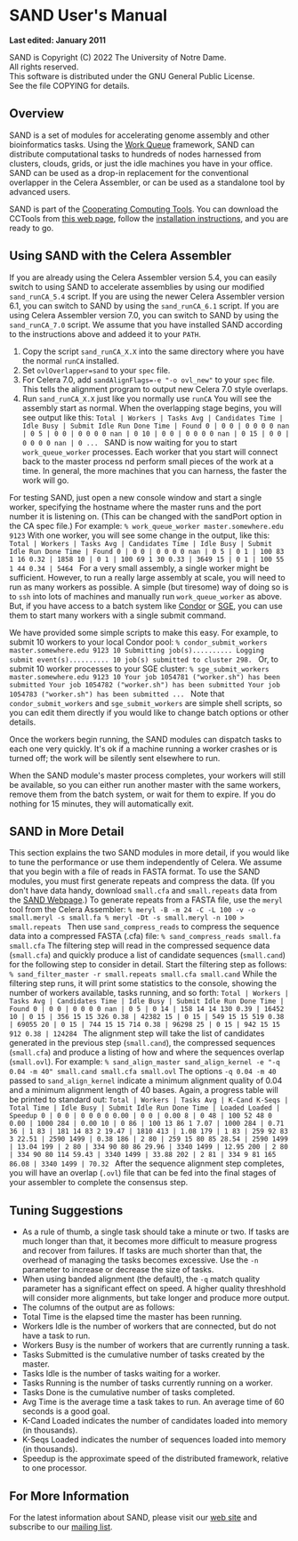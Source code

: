 # SAND User's Manual

**Last edited: January 2011**

SAND is Copyright (C) 2022 The University of Notre Dame.  
All rights reserved.  
This software is distributed under the GNU General Public License.  
See the file COPYING for details.

## Overview

SAND is a set of modules for accelerating genome assembly and other
bioinformatics tasks. Using the [Work
Queue](http://ccl.cse.nd.edu/software/workqueue/) framework, SAND can
distribute computational tasks to hundreds of nodes harnessed from clusters,
clouds, grids, or just the idle machines you have in your office. SAND can be
used as a drop-in replacement for the conventional overlapper in the Celera
Assembler, or can be used as a standalone tool by advanced users.

SAND is part of the [Cooperating Computing
Tools](http://ccl.cse.nd.edu/software). You can download the CCTools from
[this web page](http://ccl.cse.nd.edu/software/download), follow the
[installation instructions](../install/index.md), and you are ready to go.

## Using SAND with the Celera Assembler

If you are already using the Celera Assembler version 5.4, you can easily
switch to using SAND to accelerate assemblies by using our modified
`sand_runCA_5.4` script. If you are using the newer Celera Assembler version
6.1, you can switch to SAND by using the ` sand_runCA_6.1 ` script. If you are
using Celera Assembler version 7.0, you can switch to SAND by using the `
sand_runCA_7.0 ` script. We assume that you have installed SAND according to
the instructions above and addeed it to your `PATH`.

  1. Copy the script `sand_runCA_X.X` into the same directory where you have the normal `runCA` installed. 
  2. Set `ovlOverlapper=sand` to your `spec` file. 
  3. For Celera 7.0, add `sandAlignFlags=-e "-o ovl_new"` to your `spec` file. This tells the alignment program to output new Celera 7.0 style overlaps. 
  4. Run `sand_runCA_X.X` just like you normally use `runCA` 
You will see the assembly start as normal. When the overlapping stage begins,
you will see output like this: `Total | Workers | Tasks Avg | Candidates Time
| Idle Busy | Submit Idle Run Done Time | Found 0 | 0 0 | 0 0 0 0 nan | 0 5 |
0 0 | 0 0 0 0 nan | 0 10 | 0 0 | 0 0 0 0 nan | 0 15 | 0 0 | 0 0 0 0 nan | 0
... ` SAND is now waiting for you to start `work_queue_worker` processes. Each
worker that you start will connect back to the master process nd perform small
pieces of the work at a time. In general, the more machines that you can
harness, the faster the work will go.

For testing SAND, just open a new console window and start a single worker,
specifying the hostname where the master runs and the port number it is
listening on. (This can be changed with the sandPort option in the CA spec
file.) For example: `% work_queue_worker master.somewhere.edu 9123` With one
worker, you will see some change in the output, like this: `Total | Workers |
Tasks Avg | Candidates Time | Idle Busy | Submit Idle Run Done Time | Found 0
| 0 0 | 0 0 0 0 nan | 0 5 | 0 1 | 100 83 1 16 0.32 | 1858 10 | 0 1 | 100 69 1
30 0.33 | 3649 15 | 0 1 | 100 55 1 44 0.34 | 5464 ` For a very small assembly,
a single worker might be sufficient. However, to run a really large assembly
at scale, you will need to run as many workers as possible. A simple (but
tiresome) way of doing so is to `ssh` into lots of machines and manually run
`work_queue_worker` as above. But, if you have access to a batch system like
[Condor](http://www.cs.wisc.edu/condor) or
[SGE](http://www.sun.com/software/sge), you can use them to start many workers
with a single submit command.

We have provided some simple scripts to make this easy. For example, to submit
10 workers to your local Condor pool: `% condor_submit_workers
master.somewhere.edu 9123 10 Submitting job(s).......... Logging submit
event(s).......... 10 job(s) submitted to cluster 298. ` Or, to submit 10
worker processes to your SGE cluster: `% sge_submit_workers
master.somewhere.edu 9123 10 Your job 1054781 ("worker.sh") has been submitted
Your job 1054782 ("worker.sh") has been submitted Your job 1054783
("worker.sh") has been submitted ... ` Note that `condor_submit_workers` and
`sge_submit_workers` are simple shell scripts, so you can edit them directly
if you would like to change batch options or other details.

Once the workers begin running, the SAND modules can dispatch tasks to each
one very quickly. It's ok if a machine running a worker crashes or is turned
off; the work will be silently sent elsewhere to run.

When the SAND module's master process completes, your workers will still be
available, so you can either run another master with the same workers, remove
them from the batch system, or wait for them to expire. If you do nothing for
15 minutes, they will automatically exit.

## SAND in More Detail

This section explains the two SAND modules in more detail, if you would like
to tune the performance or use them independently of Celera. We assume that
you begin with a file of reads in FASTA format. To use the SAND modules, you
must first generate repeats and compress the data. (If you don't have data
handy, download `small.cfa` and `small.repeats` data from the [SAND
Webpage](http://ccl.cse.nd.edu/software/sand).) To generate repeats from a
FASTA file, use the `meryl` tool from the Celera Assembler: `% meryl -B -m 24
-C -L 100 -v -o small.meryl -s small.fa % meryl -Dt -s small.meryl -n 100 >
small.repeats ` Then use `sand_compress_reads` to compress the sequence data
into a compressed FASTA (.cfa) file: `% sand_compress_reads small.fa
small.cfa` The filtering step will read in the compressed sequence data
(`small.cfa`) and quickly produce a list of candidate sequences (`small.cand`)
for the following step to consider in detail. Start the filtering step as
follows: `% sand_filter_master -r small.repeats small.cfa small.cand` While
the filtering step runs, it will print some statistics to the console, showing
the number of workers available, tasks running, and so forth: `Total | Workers
| Tasks Avg | Candidates Time | Idle Busy | Submit Idle Run Done Time | Found
0 | 0 0 | 0 0 0 0 nan | 0 5 | 0 14 | 158 14 14 130 0.39 | 16452 10 | 0 15 |
356 15 15 326 0.38 | 42382 15 | 0 15 | 549 15 15 519 0.38 | 69055 20 | 0 15 |
744 15 15 714 0.38 | 96298 25 | 0 15 | 942 15 15 912 0.38 | 124284 ` The
alignment step will take the list of candidates generated in the previous step
(`small.cand`), the compressed sequences (`small.cfa`) and produce a listing
of how and where the sequences overlap (`small.ovl`). For example: `%
sand_align_master sand_align_kernel -e "-q 0.04 -m 40" small.cand small.cfa
small.ovl` The options `-q 0.04 -m 40` passed to `sand_align_kernel` indicate
a minimum alignment quality of 0.04 and a minimum alignment length of 40
bases. Again, a progress table will be printed to standard out: `Total |
Workers | Tasks Avg | K-Cand K-Seqs | Total Time | Idle Busy | Submit Idle Run
Done Time | Loaded Loaded | Speedup 0 | 0 0 | 0 0 0 0 0.00 | 0 0 | 0.00 8 | 0
48 | 100 52 48 0 0.00 | 1000 284 | 0.00 10 | 0 86 | 100 13 86 1 7.07 | 1000
284 | 0.71 36 | 1 83 | 181 14 83 2 19.47 | 1810 413 | 1.08 179 | 1 83 | 259 92
83 3 22.51 | 2590 1499 | 0.38 186 | 2 80 | 259 15 80 85 28.54 | 2590 1499 |
13.04 199 | 2 80 | 334 90 80 86 29.96 | 3340 1499 | 12.95 200 | 2 80 | 334 90
80 114 59.43 | 3340 1499 | 33.88 202 | 2 81 | 334 9 81 165 86.08 | 3340 1499 |
70.32 ` After the sequence alignment step completes, you will have an overlap
(`.ovl`) file that can be fed into the final stages of your assembler to
complete the consensus step.

## Tuning Suggestions

* As a rule of thumb, a single task should take a minute or two. If tasks are much longer than that, it becomes more difficult to measure progress and recover from failures. If tasks are much shorter than that, the overhead of managing the tasks becomes excessive. Use the `-n` parameter to increase or decrease the size of tasks. 
* When using banded alignment (the default), the `-q` match quality parameter has a significant effect on speed. A higher quality threshhold will consider more alignments, but take longer and produce more output. 
* The columns of the output are as follows: 
* Total Time is the elapsed time the master has been running. 
* Workers Idle is the number of workers that are connected, but do not have a task to run. 
* Workers Busy is the number of workers that are currently running a task. 
* Tasks Submitted is the cumulative number of tasks created by the master. 
* Tasks Idle is the number of tasks waiting for a worker. 
* Tasks Running is the number of tasks currently running on a worker. 
* Tasks Done is the cumulative number of tasks completed. 
* Avg Time is the average time a task takes to run. An average time of 60 seconds is a good goal. 
* K-Cand Loaded indicates the number of candidates loaded into memory (in thousands). 
* K-Seqs Loaded indicates the number of sequences loaded into memory (in thousands). 
* Speedup is the approximate speed of the distributed framework, relative to one processor. 

## For More Information

For the latest information about SAND, please visit our [web
site](http://ccl.cse.nd.edu/software/sand) and subscribe to our [mailing
list](http://ccl.cse.nd.edu/software).

